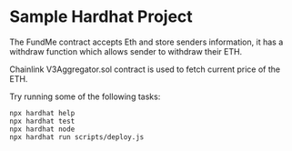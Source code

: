 # Sample Hardhat Project

The FundMe contract accepts Eth and store senders information, it has a withdraw function which allows sender to withdraw their ETH.

Chainlink V3Aggregator.sol contract is used to fetch current price of the ETH.

Try running some of the following tasks:

```shell
npx hardhat help
npx hardhat test
npx hardhat node
npx hardhat run scripts/deploy.js
```
